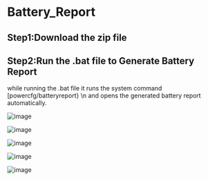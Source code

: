 # Battery_Report

## Step1:Download the zip file 
## Step2:Run the .bat file to Generate Battery Report
while running the .bat file 
it runs the system command [powercfg/batteryreport} \n and opens the generated battery report automatically.


![image](https://user-images.githubusercontent.com/49812701/89781677-66a21480-db31-11ea-94a8-23448fca9e15.png)

![image](https://user-images.githubusercontent.com/49812701/89781750-8a655a80-db31-11ea-8749-3a1ca1136919.png)

![image](https://user-images.githubusercontent.com/49812701/89781844-b84a9f00-db31-11ea-9c4d-ca90e25ec9bd.png)

![image](https://user-images.githubusercontent.com/49812701/89781943-ec25c480-db31-11ea-93b1-a019af91781f.png)

![image](https://user-images.githubusercontent.com/49812701/89782028-1a0b0900-db32-11ea-832d-44f3f8434228.png)

